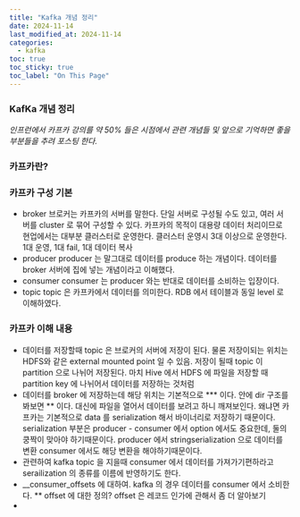 ```yaml
---
title: "Kafka 개념 정리"
date: 2024-11-14
last_modified_at: 2024-11-14
categories:
  - kafka
toc: true
toc_sticky: true
toc_label: "On This Page"
---
```


### KafKa 개념 정리
*인프런에서 카프카 강의를 약 50% 들은 시점에서 관련 개념들 및 앞으로 기억하면 좋을 부분들을 추려 포스팅 한다.*
### 카프카란?

### 카프카 구성 기본
- broker
  브로커는 카프카의 서버를 말한다. 단일 서버로 구성될 수도 있고, 여러 서버를 cluster 로 묶어 구성할 수 있다.
  카프카의 목적이 대용량 데이터 처리이므로 현업에서는 대부분 클러스터로 운영한다. 클러스터 운영시 3대 이상으로 운영한다. 1대 운영, 1대 fail, 1대 데이터 복사
- producer
  producer 는 말그대로 데이터를 produce 하는 개념이다. 데이터를 broker 서버에 집에 넣는 개념이라고 이해했다.
- consumer
  consumer 는 producer 와는 반대로 데이터를 소비하는 입장이다.
- topic
  topic 은 카프카에서 데이터를 의미한다. RDB 에서 테이블과 동일 level 로 이해하였다.

### 카프카 이해 내용
- 데이터를 저장할때 topic 은 브로커의 서버에 저장이 된다. 물론 저장이되는 위치는 HDFS와 같은 external mounted point 일 수 있음. 저장이 될때 topic 이 partition 으로 나뉘어 저장된다. 마치 Hive 에서 HDFS 에 파일을 저장할 때 partition key 에 나뉘어서 데이터를 저장하는 것처럼
- 데이터를 broker 에 저장하는데 해당 위치는 기본적으로 *** 이다. 안에 dir 구조를 봐보면 ** 이다. 대신에 파일을 열어서 데이터를 보려고 하니 깨져보인다. 왜냐면 카프카는 기본적으로 data 를 serialization 해서 바이너리로 저장하기 때문이다. serialization 부분은 producer - consumer 에서 option 에서도 중요한데, 둘의 쿵짝이 맞아야 하기때문이다. producer 에서 stringserialization 으로 데이터를 변환 consumer 에서도 해당 변환을 해야하기때문이다.
- 관련하여 kafka topic 을 지을때 consumer 에서 데이터를 가져가기편하라고 serailization 의 종류를 이름에 반영하기도 한다.
- __consumer_offsets 에 대하여. kafka 의 경우 데이터를 consumer 에서 소비한다. ** offset 에 대한 정의? offset 은 레코드 인가에 관해서 좀 더 알아보기
- 

  